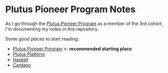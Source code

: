 # Plutus Pioneer Program Notes

As I go through the [Plutus Pioneer Program](./plutus-pioneer-program.md) as a
member of the 3rd cohort, I'm documenting my notes in this repository.

Some good places to start reading:

- [Plutus Pioneer Program](./plutus-pioneer-program.md) <- **recommended
  starting place**
- [Plutus Platform](./plutus-platform.md)
- [Haskell](./haskell/haskell.md)
- [Cardano](./cardano.md)
